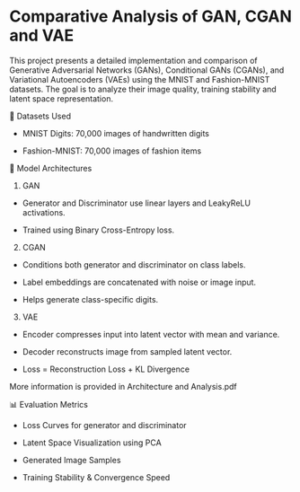 # Comparative Analysis of GAN, CGAN and VAE

This project presents a detailed implementation and comparison of Generative Adversarial Networks (GANs), Conditional GANs (CGANs), and Variational Autoencoders (VAEs) using the MNIST and Fashion-MNIST datasets. The goal is to analyze their image quality, training stability and latent space representation.

📁 Datasets Used

- MNIST Digits: 70,000 images of handwritten digits

- Fashion-MNIST: 70,000 images of fashion items

🚀 Model Architectures

1. GAN
   
- Generator and Discriminator use linear layers and LeakyReLU activations.

- Trained using Binary Cross-Entropy loss.

2. CGAN
   
- Conditions both generator and discriminator on class labels.

- Label embeddings are concatenated with noise or image input.

- Helps generate class-specific digits.

3. VAE

- Encoder compresses input into latent vector with mean and variance.

- Decoder reconstructs image from sampled latent vector.

- Loss = Reconstruction Loss + KL Divergence

More information is provided in Architecture and Analysis.pdf

📊 Evaluation Metrics

- Loss Curves for generator and discriminator

- Latent Space Visualization using PCA

- Generated Image Samples

- Training Stability & Convergence Speed
